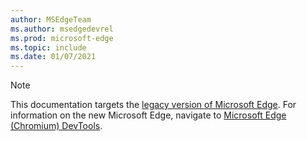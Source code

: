 ```yaml
---
author: MSEdgeTeam
ms.author: msedgedevrel
ms.prod: microsoft-edge
ms.topic: include
ms.date: 01/07/2021
---
```


> [!NOTE]
> This documentation targets the [legacy version of Microsoft Edge][MicrosoftSupport44533505].  For information on the new Microsoft Edge, navigate to [Microsoft Edge (Chromium) DevTools][DevtoolsGuideChromium].  

<!-- links -->  

[DevtoolsGuideChromium]: /microsoft-edge/devtools-guide-chromium "Microsoft Edge (Chromium) Developer Tools | Microsoft Docs"  

[MicrosoftSupport44533505]: https://support.microsoft.com/help/4533505 "What is Microsoft Edge Legacy?"  
